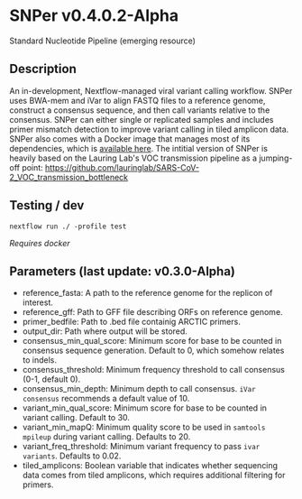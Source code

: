 # SNPer v0.4.0.2-Alpha
Standard Nucleotide Pipeline (emerging resource)

## Description

An in-development, Nextflow-managed viral variant calling workflow. SNPer uses BWA-mem and iVar to align FASTQ files to a reference genome, construct a consensus sequence, and then call variants relative to the consensus. SNPer can either single or replicated samples and includes primer mismatch detection to improve variant calling in tiled amplicon data. SNPer also comes with a Docker image that manages most of its dependencies, which is [available here](https://quay.io/repository/mccronelab/snper). The intitial version of SNPer is heavily based on the Lauring Lab's VOC transmission pipeline as a jumping-off point: https://github.com/lauringlab/SARS-CoV-2_VOC_transmission_bottleneck

## Testing / dev

```
nextflow run ./ -profile test
```

_Requires docker_

## Parameters (last update: v0.3.0-Alpha)

- reference_fasta: A path to the reference genome for the replicon of interest.
- reference_gff: Path to GFF file describing ORFs on reference genome.
- primer_bedfile: Path to .bed file containig ARCTIC primers.
- output_dir: Path where output will be stored.
- consensus_min_qual_score: Minimum score for base to be counted in consensus sequence generation. Default to 0, which somehow relates to indels.
- consensus_threshold: Minimum frequency threshold to call consensus (0-1, default 0).
- consensus_min_depth: Minimum depth to call consensus. `iVar consensus` recommends a default value of 10.
- variant_min_qual_score: Minimum score for base to be counted in variant calling. Default to 30.
- variant_min_mapQ: Minimum quality score to be used in `samtools mpileup` during variant calling. Defaults to 20.
- variant_freq_threshold: Minimum variant frequency to pass `ivar variants`. Defaults to 0.02.
- tiled_amplicons: Boolean variable that indicates whether sequencing data comes from tiled amplicons,
    which requires additional filtering for primers.